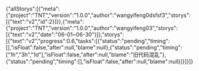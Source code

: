 {"allStorys":[{"meta":{"project":"TNT","version":"1.0.0","author":"wangyifeng0dsfsf3","storys":[{"text":"v2","id":2}]}},{"meta":{"project":"TNT","version":"1.0.0","author":"wangyifeng03","storys":[{"text":"v2","date":"06-01~06-30"}]},"storys":[{"text":"v2","progress":0.6,"tasks":[{"status":"pending","timing":[],"isFloat":false,"after":null,"blame":null},{"status":"pending","timing":["1h","3h","1d"],"isFloat":false,"after":null,"blame":"旧代码混乱"},{"status":"pending","timing":[],"isFloat":false,"after":null,"blame":null}]}]}]}
